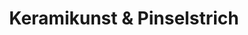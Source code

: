 ---
title: "Keramikunst & Pinselstrich"
url: /muenchen/keramikunst-und-pinselstrich/
shop: Töpferei
---